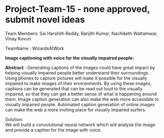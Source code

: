 # Project-Team-15 - none approved, submit novel ideas 

Team Members: Sai Harshith Reddy, Ranjith Kumar, Nachiketh Wattamwar, Vinay Kovuri

TeamName : WizardsAtWork

**Image captioning with voice for the visually impaired people:**

**Abstract** : 
Generating captions of the images could have great impact by helping visually impaired people better understand their surroundings. Using phones to capture pictures will make it possible for the visually impaired to make images of their environments. By using these images, captions can be generated that can be read out loud to the visually impaired, so that they can get a better sense of what is happening around them. Image caption generation can also make the web more accessible to visually impaired people. Automated caption generation of online images can make the web a more inviting place for visually impaired surfers.

Solution:  
We will build a convolutional neural network which will analyze the image and provide a caption for the image with voice.

